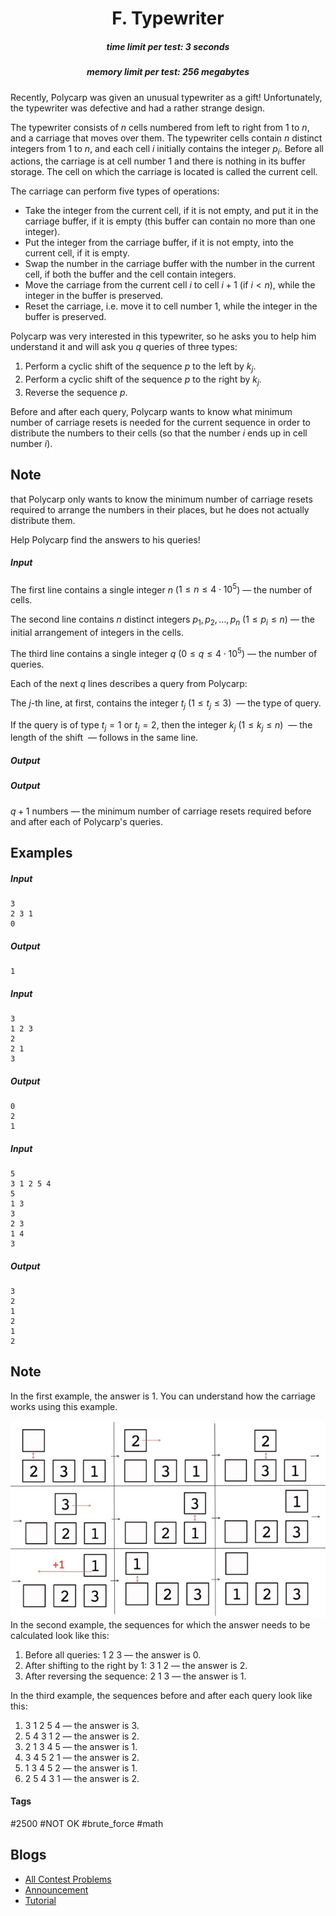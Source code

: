 <h1 style='text-align: center;'> F. Typewriter</h1>

<h5 style='text-align: center;'>time limit per test: 3 seconds</h5>
<h5 style='text-align: center;'>memory limit per test: 256 megabytes</h5>

Recently, Polycarp was given an unusual typewriter as a gift! Unfortunately, the typewriter was defective and had a rather strange design.

The typewriter consists of $n$ cells numbered from left to right from $1$ to $n$, and a carriage that moves over them. The typewriter cells contain $n$ distinct integers from $1$ to $n$, and each cell $i$ initially contains the integer $p_i$. Before all actions, the carriage is at cell number $1$ and there is nothing in its buffer storage. The cell on which the carriage is located is called the current cell. 

The carriage can perform five types of operations:

* Take the integer from the current cell, if it is not empty, and put it in the carriage buffer, if it is empty (this buffer can contain no more than one integer).
* Put the integer from the carriage buffer, if it is not empty, into the current cell, if it is empty.
* Swap the number in the carriage buffer with the number in the current cell, if both the buffer and the cell contain integers.
* Move the carriage from the current cell $i$ to cell $i + 1$ (if $i < n$), while the integer in the buffer is preserved.
* Reset the carriage, i.e. move it to cell number $1$, while the integer in the buffer is preserved.

Polycarp was very interested in this typewriter, so he asks you to help him understand it and will ask you $q$ queries of three types:

1. Perform a cyclic shift of the sequence $p$ to the left by $k_j$.
2. Perform a cyclic shift of the sequence $p$ to the right by $k_j$.
3. Reverse the sequence $p$.

Before and after each query, Polycarp wants to know what minimum number of carriage resets is needed for the current sequence in order to distribute the numbers to their cells (so that the number $i$ ends up in cell number $i$).

## Note

 that Polycarp only wants to know the minimum number of carriage resets required to arrange the numbers in their places, but he does not actually distribute them.

Help Polycarp find the answers to his queries!

##### Input

The first line contains a single integer $n$ ($1 \le n \le 4 \cdot 10^5$) — the number of cells.

The second line contains $n$ distinct integers $p_1, p_2, \ldots, p_n$ ($1 \le p_i \le n$) — the initial arrangement of integers in the cells.

The third line contains a single integer $q$ ($0 \le q \le 4 \cdot 10^5$) — the number of queries.

Each of the next $q$ lines describes a query from Polycarp:

The $j$-th line, at first, contains the integer $t_j$ ($1 \le t_j \le 3$)  — the type of query.

If the query is of type $t_j = 1$ or $t_j = 2$, then the integer $k_j$ ($1 \le k_j \le n$)  — the length of the shift  — follows in the same line.

##### Output

##### Output

 $q + 1$ numbers — the minimum number of carriage resets required before and after each of Polycarp's queries.

## Examples

##### Input


```text
3
2 3 1
0
```
##### Output


```text
1
```
##### Input


```text
3
1 2 3
2
2 1
3
```
##### Output


```text
0
2
1
```
##### Input


```text
5
3 1 2 5 4
5
1 3
3
2 3
1 4
3
```
##### Output


```text
3
2
1
2
1
2
```
## Note

In the first example, the answer is $1$. You can understand how the carriage works using this example.

 ![](images/2a117b6ccb5aaa2ee9915cf5c90af5a265c1a125.png) In the second example, the sequences for which the answer needs to be calculated look like this:

1. Before all queries: $1\ 2\ 3$ — the answer is $0$.
2. After shifting to the right by $1$: $3\ 1\ 2$ — the answer is $2$.
3. After reversing the sequence: $2\ 1\ 3$ — the answer is $1$.

In the third example, the sequences before and after each query look like this:

1. $3\ 1\ 2\ 5\ 4$ — the answer is $3$.
2. $5\ 4\ 3\ 1\ 2$ — the answer is $2$.
3. $2\ 1\ 3\ 4\ 5$ — the answer is $1$.
4. $3\ 4\ 5\ 2\ 1$ — the answer is $2$.
5. $1\ 3\ 4\ 5\ 2$ — the answer is $1$.
6. $2\ 5\ 4\ 3\ 1$ — the answer is $2$.


#### Tags 

#2500 #NOT OK #brute_force #math 

## Blogs
- [All Contest Problems](../Codeforces_Round_879_(Div._2).md)
- [Announcement](../blogs/Announcement.md)
- [Tutorial](../blogs/Tutorial.md)
